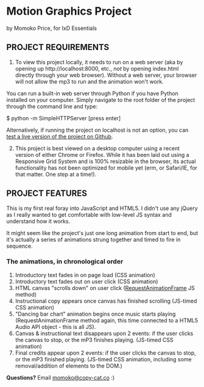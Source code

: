 # Motion Graphics Project
by Momoko Price, for IxD Essentials  

## PROJECT REQUIREMENTS 
1) To view this project locally, it needs to run on a web server (aka by opening up http://localhost:8000, etc., _not_ by opening index.html directly through your web browser). Without a web server, your browser will not allow the mp3 to run and the animation won't work. 

You can run a built-in web server through Python if you have Python installed on your computer. Simply navigate to the root folder of the project through the command line and type: 

$ python -m SimpleHTTPServer [press enter]

Alternatively, if running the project on localhost is not an option, you can [test a live version of the project on Github](http://mogwaimomo.github.io).

2) This project is best viewed on a desktop computer using a recent version of either Chrome or Firefox. While it has been laid out using a Responsive Grid System and is 100% resizable in the browser, its actual functionality has not been optimized for mobile yet (erm, or Safari/IE, for that matter. One step at a time!). 

## PROJECT FEATURES
This is my first real foray into JavaScript and HTML5. I didn't use any jQuery as I really wanted to get comfortable with low-level JS syntax and understand how it works. 

It might seem like the project's just one long animation from start to end, but it's actually a series of animations strung together and timed to fire in sequence. 

### The animations, in chronological order

1. Introductory text fades in on page load (CSS animation)
2. Introductory text fades out on user click (CSS animation)
3. HTML canvas "scrolls down" on user click ([RequestAnimationFrame](http://www.paulirish.com/2011/requestanimationframe-for-smart-animating/) JS method)
4. Instructional copy appears once canvas has finished scrolling (JS-timed CSS animation)
5. "Dancing bar chart" animation begins once music starts playing (RequestAnimationFrame method again, this time connected to a HTML5 Audio API object - this is all JS). 
6. Canvas & instructional text disappears upon 2 events: if the user clicks the canvas to stop, or the mP3 finishes playing. (JS-timed CSS animation)
7. Final credits appear upon 2 events: if the user clicks the canvas to stop, or the mP3 finished playing. (JS-timed CSS animation, including some removal/addition of elements to the DOM.)

**Questions?** Email momoko@copy-cat.co :)


